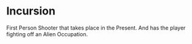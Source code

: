 # Incursion
First Person Shooter that takes place in the Present. And has the player fighting off an Alien Occupation.
